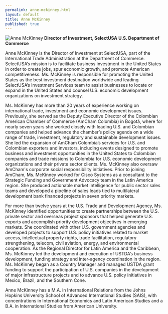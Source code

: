 ```yaml
---
permalink: anne-mckinney.html
layout: default
title: Anne McKinney
published: true
---
```


<span class="imgright">![Anne McKinney](images/_______.jpg)
**Director of Investment, SelectUSA**
**U.S. Department of Commerce**</span>

Anne McKinney is the Director of Investment at SelectUSA, part of the International Trade Administration at the Department of Commerce. SelectUSA’s mission is to facilitate business investment in the United States in order to create jobs, spur economic growth, and promote American competitiveness. Ms. McKinney is responsible for promoting the United States as the best investment destination worldwide and leading SelectUSA’s Investment Services team to assist businesses to locate or expand in the United States and counsel U.S. economic development organizations on investment strategy.

Ms. McKinney has more than 20 years of experience working on international trade, investment and economic development issues. Previously, she served as the Deputy Executive Director of the Colombian American Chamber of Commerce (AmCham Colombia) in Bogotá, where for nearly seven years she worked closely with leading U.S. and Colombian companies and helped advance the chamber’s policy agenda on a wide range of trade, investment, regulatory and sustainable development issues. She led the expansion of AmCham Colombia’s services for U.S. and Colombian exporters and investors, including events designed to promote business and investment opportunities in the United States to Colombian companies and trade missions to Colombia for U.S. economic development organizations and their private sector clients. Ms. McKinney also oversaw AmCham's corporate social responsibility initiatives. Prior to joining AmCham, Ms. McKinney worked for Cisco Systems as a consultant to the Strategic Funding and Government Advocacy team in the Latin America region. She produced actionable market intelligence for public sector sales teams and developed a pipeline of sales leads tied to multilateral development bank financed projects in seven priority markets. 

For more than twelve years at the U.S. Trade and Development Agency, Ms. McKinney identified opportunities to create partnerships between the U.S. private sector and overseas project sponsors that helped generate U.S. exports and accomplish priority development objectives in emerging markets. She coordinated with other U.S. government agencies and developed projects to support U.S. policy initiatives related to market access, intellectual property rights, trade facilitation, regulatory strengthening, telecom, civil aviation, energy, and environmental cooperation. As the Regional Director for Latin America and the Caribbean, Ms. McKinney led the development and execution of USTDA’s business development, funding strategy and inter-agency coordination in the region. Ms. McKinney began as a Country Manager and managed USTDA grant funding to support the participation of U.S. companies in the development of major infrastructure projects and to advance U.S. policy initiatives in Mexico, Brazil, and the Southern Cone.

Anne McKinney has a M.A. in International Relations from the Johns Hopkins University School of Advanced International Studies (SAIS), with concentrations in International Economics and Latin American Studies and a B.A. in International Studies from American University.
